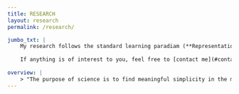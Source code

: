 ```yaml
---
title: RESEARCH
layout: research
permalink: /research/

jumbo_txt: |
    My research follows the standard learning paradiam (**Representation + Optimization + Evaluation**) to design **Trustworthy ML** tools for a wide range of high stake applications.
    
    If anything is of interest to you, feel free to [contact me](#contact-me)!
    
overview: |
    > "The purpose of science is to find meaningful simplicity in the midst of disorderly complexity" --- [Herbert Simon](https://www.cmu.edu/simon/what-is-simon/herbert-a-simon.html).
---
```


